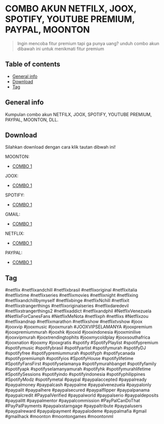 # COMBO AKUN NETFILX, JOOX, SPOTIFY, YOUTUBE PREMIUM, PAYPAL, MOONTON
> Ingin mencoba fitur premium tapi ga punya uang? unduh combo akun dibawah ini untuk menikmati fitur premium

## Table of contents
* [General info](#general-info)
* [Download](#Download)
* [Tag](#Tag)

## General info
Kumpulan combo akun NETFILX, JOOX, SPOTIFY, YOUTUBE PREMIUM, PAYPAL, MOONTON, DLL.
	
## Download
Silahkan download dengan cara klik tautan dibwah ini!

MOONTON:
* <a href="https://ouo.io/QOmvCc">COMBO 1</a>

JOOX:
* <a href="https://ouo.io/px1Xc03">COMBO 1</a>

SPOTIFY:
* <a href="https://ouo.io/zUTbik">COMBO 1</a>

GMAIL:
* <a href="https://ouo.io/232Mjg">COMBO 1</a>

NETFLIX:
* <a href="https://ouo.io/IJXNiN7">COMBO 1</a>

PAYPAL:
* <a href="https://ouo.io/FojLr5e">COMBO 1</a>

## Tag
#netflix #netflixandchill #netflixbrasil #netflixoriginal #netflixitalia #netflixtime #netflixseries #netflixmovies #netflixnight #netflixing #netflixandchillbymyself #netflixbinge #netflixNchill #netflixit #netflixstrangerthings #netflixoriginalseries #netflixdaredevil #netflixstrangerthings2 #netflixaddict #netflixandphil #NetflixVenezuela #NetflixForCanesFans #NetflixMeNota #netflixph #netflixs #Netflixzou #netflixandnap #netflixmarathon #netflixshow #netflixtvshow #joox #jooxvip #jooxmusic #jooxmurah #JOOXVIPSELAMANYA #jooxpremium #jooxpremiummurah #jooxhk #jooxid #jooxindonesia #jooxminilive #jooxvipmurah #jooxtrendingtophits #jooxmycoldplay #jooxsouthafrica #jooxnation #jooxmy #jooxgratis #spotify #SpotifyPlaylist #spotifypremium #spotifymusic #spotifybrasil #spotifyartist #spotifymurah #spotifyDJ #spotifyfree #spotifypremiummurah #spotifyph #spotifycanada #spotifypremiumph #spotifyios #SpotifyHouse #spotifylifetime #SpotifyFansFirst #spotifyselamanya #spotifymurahbanget #spotifyfamily #spotifyapk #spotifyselamanyamurah #spotifyhk #spotifymurahlifetime #SpotifySessions #spotifyindo #spotifyindonesia #spotifyphilippines #SpotifyModz #spotifymetal #paypal #paypalaccepted #paypalready #paypalmoney #paypalcash #paypalme #paypalvenezuela #paypalonly #paypalit #paypalhere #paypalsecured #paypalflipper #paypalpanama #paypalcredit #PaypalVerified #paypalworld #paypalserio #paypaldeposits #paypalitt #paypalmentor #paypalcommission #PayPalCanDoThat #PayPalPayments #paypalxstarngage #paypaltribute #paypalusers #paypalreward #paypalpayment #paypalodeme #paypalmafia #gmail #gmailhack #moonton #moontongames #moontonml
